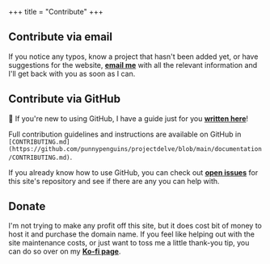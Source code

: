 +++
title = "Contribute"
+++

## Contribute via email

If you notice any typos, know a project that hasn't been added yet, or have suggestions for the website, [**email me**](kgeerling@protonmail.com) with all the relevant information and I'll get back with you as soon as I can.

## Contribute via GitHub

🌟 If you're new to using GitHub, I have a guide just for you [**written here**](https://github.com/punnypenguins/projectdelve/blob/main/documentation/for-beginner-contributers.md)!

Full contribution guidelines and instructions are available on GitHub in `[CONTRIBUTING.md](https://github.com/punnypenguins/projectdelve/blob/main/documentation/CONTRIBUTING.md)`.

If you already know how to use GitHub, you can check out [**open issues**](https://github.com/punnypenguins/projectdelve/issues) for this site's repository and see if there are any you can help with.

## Donate

I'm not trying to make any profit off this site, but it does cost bit of money to host it and purchase the domain name. If you feel like helping out with the site maintenance costs, or just want to toss me a little thank-you tip, you can do so over on my [**Ko-fi page**](https://ko-fi.com/punnypenguins).
